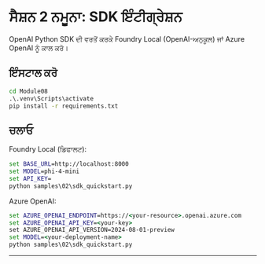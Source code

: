 <!--
CO_OP_TRANSLATOR_METADATA:
{
  "original_hash": "bf711f77cca7c5500e22ff5c032016f1",
  "translation_date": "2025-09-22T18:35:19+00:00",
  "source_file": "Module08/samples/02/README.md",
  "language_code": "pa"
}
-->
# ਸੈਸ਼ਨ 2 ਨਮੂਨਾ: SDK ਇੰਟੀਗ੍ਰੇਸ਼ਨ

OpenAI Python SDK ਦੀ ਵਰਤੋਂ ਕਰਕੇ Foundry Local (OpenAI-ਅਨੁਕੂਲ) ਜਾਂ Azure OpenAI ਨੂੰ ਕਾਲ ਕਰੋ।

## ਇੰਸਟਾਲ ਕਰੋ
```cmd
cd Module08
.\.venv\Scripts\activate
pip install -r requirements.txt
```

## ਚਲਾਓ
Foundry Local (ਡਿਫਾਲਟ):
```cmd
set BASE_URL=http://localhost:8000
set MODEL=phi-4-mini
set API_KEY=
python samples\02\sdk_quickstart.py
```

Azure OpenAI:
```cmd
set AZURE_OPENAI_ENDPOINT=https://<your-resource>.openai.azure.com
set AZURE_OPENAI_API_KEY=<your-key>
set AZURE_OPENAI_API_VERSION=2024-08-01-preview
set MODEL=<your-deployment-name>
python samples\02\sdk_quickstart.py
```

---

